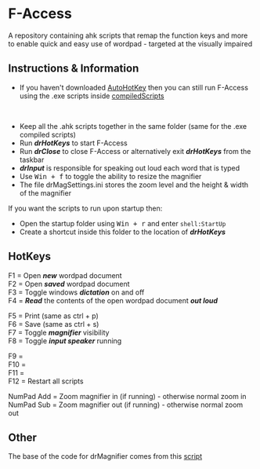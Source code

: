 # F-Access
A repository containing ahk scripts that remap the function keys and more to enable quick and easy use of wordpad - targeted at the visually impaired 

## Instructions & Information
- If you haven't downloaded [AutoHotKey](https://www.autohotkey.com/) then you can still run F-Access using the .exe scripts inside [compiledScripts](compiledScripts)
<br/>

- Keep all the .ahk scripts together in the same folder (same for the .exe compiled scripts)
- Run __*drHotKeys*__ to start F-Access
- Run __*drClose*__ to close F-Access or alternatively exit __*drHotKeys*__ from the taskbar
- __*drInput*__ is responsible for speaking out loud each word that is typed
- Use <kbd>Win + f</kbd> to toggle the ability to resize the magnifier
- The file drMagSettings.ini stores the zoom level and the height & width of the magnifier

If you want the scripts to run upon startup then:
  - Open the startup folder using <kbd>Win + r</kbd> and enter `shell:StartUp`
  - Create a shortcut inside this folder to the location of __*drHotKeys*__


## HotKeys
F1 = Open __*new*__ wordpad document\
F2 = Open __*saved*__ wordpad document\
F3 = Toggle windows __*dictation*__ on and off\
F4 = __*Read*__ the contents of the open wordpad document __*out loud*__


F5 = Print (same as ctrl + p)\
F6 = Save (same as ctrl + s)\
F7 = Toggle __*magnifier*__ visibility\
F8 = Toggle __*input speaker*__ running


F9 =\
F10 =\
F11 =\
F12 = Restart all scripts


NumPad Add = Zoom magnifier in (if running) - otherwise normal zoom in\
NumPad Sub = Zoom magnifier out (if running) - otherwise normal zoom out

## Other
The base of the code for drMagnifier comes from this [script](https://autohotkey.com/board/topic/10660-screenmagnifier/)
